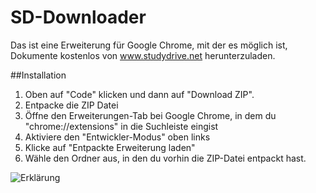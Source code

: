 # SD-Downloader

Das ist eine Erweiterung für Google Chrome, mit der es möglich ist, Dokumente kostenlos von www.studydrive.net herunterzuladen.

##Installation

1. Oben auf "Code" klicken und dann auf "Download ZIP".
2. Entpacke die ZIP Datei
3. Öffne den Erweiterungen-Tab bei Google Chrome, in dem du "chrome://extensions" in die Suchleiste eingist
4. Aktiviere den "Entwickler-Modus" oben links
5. Klicke auf "Entpackte Erweiterung laden"
6. Wähle den Ordner aus, in den du vorhin die ZIP-Datei entpackt hast.


![Erklärung](https://user-images.githubusercontent.com/67743899/149144506-714a84a0-cd10-4155-91fe-20c39753b578.jpg)